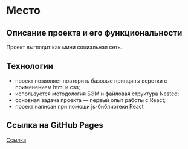# Место

## Описание проекта и его функциональности
Проект выглядит как мини социальная сеть.

## Технологии
* проект позволяет повторить базовые принципы верстки с применением html и css;
* используется методология БЭМ и файловая структура Nested;
* основная задача проекта — первый опыт работы с React;
* проект написан при помощи js-библиотеки React

## Ссылка на GitHub Pages

[Ссылка](https://yaroslav-patrikeev.github.io/mesto-react/)
